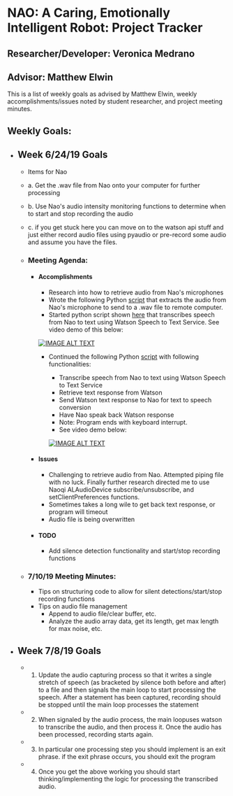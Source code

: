 
# NAO: A Caring, Emotionally Intelligent Robot: Project Tracker

## Researcher/Developer: Veronica Medrano

## Advisor: Matthew Elwin 

This is a list of weekly goals as advised by Matthew Elwin, weekly accomplishments/issues noted by student researcher, and project meeting minutes. 

## **Weekly Goals**:

* ## **Week 6/24/19 Goals**
  *  Items for Nao
    * a. Get the .wav file from Nao onto your computer for further processing
    * b. Use Nao's audio intensity monitoring functions to determine when to start and stop recording the audio
    * c. if you get stuck here you can move on to the watson api stuff and just either record audio files using pyaudio or pre-record some audio and assume you have the files.
  
  * ### **Meeting Agenda**:
    * #### Accomplishments
      * Research into how to retrieve audio from Nao's microphones
      * Wrote the following Python [script](https://github.com/vnoelifant/msr-final-nao/blob/master/nao_record.py) that extracts the audio from Nao's microphone to send to a .wav file to remote computer. 
      * Started python script shown [here](https://github.com/vnoelifant/msr-final-nao/blob/master/nao_dialogue.py) that transcribes speech from Nao to text using Watson Speech to Text Service. See video demo of this below:
           
      [![IMAGE ALT TEXT](http://img.youtube.com/vi/6iSMbHyA8Ns/0.jpg)](http://www.youtube.com/watch?v=6iSMbHyA8Ns "Nao Speech to Text using Watson")
      
      * Continued the following Python [script](https://github.com/vnoelifant/msr-final-nao/blob/master/nao_dialogue.py) with following functionalities:
        * Transcribe speech from Nao to text using Watson Speech to Text Service
        * Retrieve text response from Watson
        * Send Watson text response to Nao for text to speech conversion
        * Have Nao speak back Watson response
        * Note: Program ends with keyboard interrupt.
        * See video demo below:

        [![IMAGE ALT TEXT](http://img.youtube.com/vi/m6YzH69SGXU/0.jpg)](http://www.youtube.com/watch?v=m6YzH69SGXU "Nao meets Watson")
    
    * #### Issues
      * Challenging to retrieve audio from Nao. Attempted piping file with no luck. Finally further research directed me to use Naoqi ALAudioDevice subscribe/unsubscribe, and setClientPreferences functions.
      * Sometimes takes a long wile to get back text response, or program will timeout
      * Audio file is being overwritten

    * #### TODO
      * Add silence detection functionality and start/stop recording functions
      

  * ### **7/10/19 Meeting Minutes**:
    * Tips on structuring code to allow for silent detections/start/stop recording functions
    * Tips on audio file management
      * Append to audio file/clear buffer, etc. 
      * Analyze the audio array data, get its length, get max length for max noise, etc.

* ## **Week 7/8/19 Goals**
  * 1. Update the audio capturing process so that it writes a single stretch of speech (as bracketed by silence both before and after) to a file and then signals the main loop to start processing the speech. After a statement has been captured, recording should be stopped until the main loop processes the statement
  * 2. When signaled by the audio process, the main loopuses watson to transcribe the audio, and then process it. Once the audio has been processed, recording starts again.
  * 3. In particular one processing step you should implement is an exit phrase.   if the exit phrase occurs, you should exit the program
  * 4. Once you get the above working you should start thinking/implementing the logic for processing the transcribed audio.

  